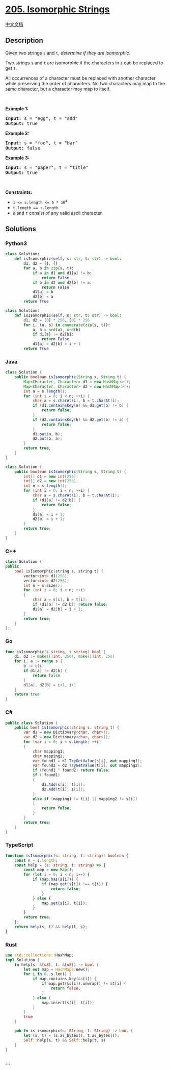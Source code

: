 # [205. Isomorphic Strings](https://leetcode.com/problems/isomorphic-strings)

[中文文档](/solution/0200-0299/0205.Isomorphic%20Strings/README.md)

## Description

<p>Given two strings <code>s</code> and <code>t</code>, <em>determine if they are isomorphic</em>.</p>

<p>Two strings <code>s</code> and <code>t</code> are isomorphic if the characters in <code>s</code> can be replaced to get <code>t</code>.</p>

<p>All occurrences of a character must be replaced with another character while preserving the order of characters. No two characters may map to the same character, but a character may map to itself.</p>

<p>&nbsp;</p>
<p><strong>Example 1:</strong></p>
<pre><strong>Input:</strong> s = "egg", t = "add"
<strong>Output:</strong> true
</pre><p><strong>Example 2:</strong></p>
<pre><strong>Input:</strong> s = "foo", t = "bar"
<strong>Output:</strong> false
</pre><p><strong>Example 3:</strong></p>
<pre><strong>Input:</strong> s = "paper", t = "title"
<strong>Output:</strong> true
</pre>
<p>&nbsp;</p>
<p><strong>Constraints:</strong></p>

<ul>
	<li><code>1 &lt;= s.length &lt;= 5 * 10<sup>4</sup></code></li>
	<li><code>t.length == s.length</code></li>
	<li><code>s</code> and <code>t</code> consist of any valid ascii character.</li>
</ul>

## Solutions

<!-- tabs:start -->

### **Python3**

```python
class Solution:
    def isIsomorphic(self, s: str, t: str) -> bool:
        d1, d2 = {}, {}
        for a, b in zip(s, t):
            if a in d1 and d1[a] != b:
                return False
            if b in d2 and d2[b] != a:
                return False
            d1[a] = b
            d2[b] = a
        return True
```

```python
class Solution:
    def isIsomorphic(self, s: str, t: str) -> bool:
        d1, d2 = [0] * 256, [0] * 256
        for i, (a, b) in enumerate(zip(s, t)):
            a, b = ord(a), ord(b)
            if d1[a] != d2[b]:
                return False
            d1[a] = d2[b] = i + 1
        return True
```

### **Java**

```java
class Solution {
    public boolean isIsomorphic(String s, String t) {
        Map<Character, Character> d1 = new HashMap<>();
        Map<Character, Character> d2 = new HashMap<>();
        int n = s.length();
        for (int i = 0; i < n; ++i) {
            char a = s.charAt(i), b = t.charAt(i);
            if (d1.containsKey(a) && d1.get(a) != b) {
                return false;
            }
            if (d2.containsKey(b) && d2.get(b) != a) {
                return false;
            }
            d1.put(a, b);
            d2.put(b, a);
        }
        return true;
    }
}
```

```java
class Solution {
    public boolean isIsomorphic(String s, String t) {
        int[] d1 = new int[256];
        int[] d2 = new int[256];
        int n = s.length();
        for (int i = 0; i < n; ++i) {
            char a = s.charAt(i), b = t.charAt(i);
            if (d1[a] != d2[b]) {
                return false;
            }
            d1[a] = i + 1;
            d2[b] = i + 1;
        }
        return true;
    }
}
```

### **C++**

```cpp
class Solution {
public:
    bool isIsomorphic(string s, string t) {
        vector<int> d1(256);
        vector<int> d2(256);
        int n = s.size();
        for (int i = 0; i < n; ++i)
        {
            char a = s[i], b = t[i];
            if (d1[a] != d2[b]) return false;
            d1[a] = d2[b] = i + 1;
        }
        return true;
    }
};
```

### **Go**

```go
func isIsomorphic(s string, t string) bool {
	d1, d2 := make([]int, 256), make([]int, 256)
	for i, a := range s {
		b := t[i]
		if d1[a] != d2[b] {
			return false
		}
		d1[a], d2[b] = i+1, i+1
	}
	return true
}
```

### **C#**

```cs
public class Solution {
    public bool IsIsomorphic(string s, string t) {
        var d1 = new Dictionary<char, char>();
        var d2 = new Dictionary<char, char>();
        for (var i = 0; i < s.Length; ++i)
        {
            char mapping1;
            char mapping2;
            var found1 = d1.TryGetValue(s[i], out mapping1);
            var found2 = d2.TryGetValue(t[i], out mapping2);
            if (found1 ^ found2) return false;
            if (!found1)
            {
                d1.Add(s[i], t[i]);
                d2.Add(t[i], s[i]);
            }
            else if (mapping1 != t[i] || mapping2 != s[i])
            {
                return false;
            }
        }
        return true;
    }
}
```

### **TypeScript**

```ts
function isIsomorphic(s: string, t: string): boolean {
    const n = s.length;
    const help = (s: string, t: string) => {
        const map = new Map();
        for (let i = 0; i < n; i++) {
            if (map.has(s[i])) {
                if (map.get(s[i]) !== t[i]) {
                    return false;
                }
            } else {
                map.set(s[i], t[i]);
            }
        }
        return true;
    };
    return help(s, t) && help(t, s);
}
```

### **Rust**

```rust
use std::collections::HashMap;
impl Solution {
    fn help(s: &[u8], t: &[u8]) -> bool {
        let mut map = HashMap::new();
        for i in 0..s.len() {
            if map.contains_key(&s[i]) {
                if map.get(&s[i]).unwrap() != &t[i] {
                    return false;
                }
            } else {
                map.insert(s[i], t[i]);
            }
        }
        true
    }

    pub fn is_isomorphic(s: String, t: String) -> bool {
        let (s, t) = (s.as_bytes(), t.as_bytes());
        Self::help(s, t) && Self::help(t, s)
    }
}
```

### **...**

```

```

<!-- tabs:end -->
